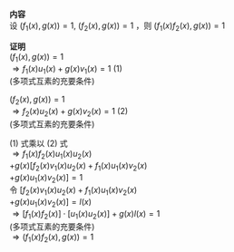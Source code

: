 **内容**  
设 $(f_1(x),g(x))=1,\ (f_2(x),g(x))=1$ ，则 $(f_1(x)f_2(x),g(x))=1$  
  
**证明**  
 $(f_1(x),g(x))=1$  
 $\Rightarrow f_1(x)u_1(x)+g(x)v_1(x)=1\ (1)$  
(多项式互素的充要条件)  
  
 $(f_2(x),g(x))=1$  
 $\Rightarrow f_2(x)u_2(x)+g(x)v_2(x)=1\ (2)$  
(多项式互素的充要条件)  
  
 $(1)$ 式乘以 $(2)$ 式  
 $\Rightarrow f_1(x)f_2(x)u_1(x)u_2(x)$  
 $+g(x)[f_2(x)v_1(x)u_2(x)+f_1(x)u_1(x)v_2(x)$  
 $+g(x)u_1(x)v_2(x)]=1$  
令 $[f_2(x)v_1(x)u_2(x)+f_1(x)u_1(x)v_2(x)$  
 $+g(x)u_1(x)v_2(x)]=l(x)$  
 $\Rightarrow [f_1(x)f_2(x)]\cdot[u_1(x)u_2(x)]+g(x)l(x)=1$  
(多项式互素的充要条件)  
 $\Rightarrow(f_1(x)f_2(x),g(x))=1$  
